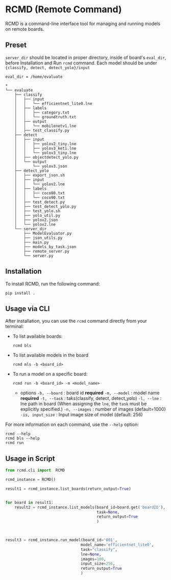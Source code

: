 # RCMD (Remote Command)

RCMD is a command-line interface tool for managing and running models on remote boards.

## Preset
`server_dir` should be located in proper directory,
inside of board's `eval_dir`, before Installation and Run `rcmd` command. 
Each model should be under `{classify, detect, detect_yolo}/input`

```
eval_dir = /home/evaluate

*
└── evaluate
    ├── classify
    │   ├── input
    │   │   └── efficientnet_lite0.lne
    │   ├── labels
    │   │   ├── category.txt
    │   │   └── groundtruth.txt
    │   ├── output
    │   │   └── mobilenetv1.lne
    │   ├── test_classify.py
    ├── detect
    │   ├── input
    │   │   ├── yolov2_tiny.lne
    │   │   ├── yolov3_keti.lne
    │   │   └── yolov3_tiny.lne
    │   ├── objectdetect_yolo.py
    │   └── output
    │       └── yolov3.json
    ├── detect_yolo
    │   ├── export_json.sh
    │   ├── input
    │   │   └── yolov2.lne
    │   ├── labels
    │   │   ├── coco80.txt
    │   │   └── coco90.txt
    │   ├── test_detect.py
    │   ├── test_detect_yolo.py
    │   ├── test_yolo.sh
    │   ├── yolo_util.py
    │   ├── yolov2.json
    │   └── yolov2.lne
    └── server_dir
        ├── ModelEvaluator.py
        ├── json_utils.py
        ├── main.py
        ├── models_by_task.json
        ├── remote_server.py
        └── server.py
```


## Installation

To install RCMD, run the following command:

```
pip install .
```

## Usage via CLI

After installation, you can use the `rcmd` command directly from your terminal:

- To list available boards:
  ```
  rcmd bls
  ```

- To list available models in the board
  ```
  rcmd mls -b <board_id>
  ```

- To run a model on a specific board:
  ```
  rcmd run -b <board_id> -m <model_name>
  ```
  - options
    `-b, --board`     : board id **required**
    `-m, --model`     : model name **required**
    `-t, --task`      : taks(classify, detect, detect_yolo)
    `-l, --lne`       : lne path in board (When assigning the `lne`, the `task` must be explicitly specified.)
    `-n, --images`    : number of images (default=1000)
    `-is, input_size` : Input image size of model (default: 256)
  

For more information on each command, use the `--help` option:

```
rcmd --help
rcmd bls --help
rcmd run
``` 



## Usage in Script

```python
from rcmd.cli import  RCMD

rcmd_instance = RCMD()

result1 = rcmd_instance.list_boards(return_output=True)                         # if you want to get result, set


for board in result1:
    result2 = rcmd_instance.list_models(board_id=board.get('boardID'), 
                                        task=None,                               # task = (None, classify, detect, detect_yolo)
                                        return_output=True                       # if you want to get result, set return_output=True
                                        )    
   


result3 = rcmd_instance.run_model(board_id='001', 
                                 model_name='efficientnet_lite0',
                                 task="classify",
                                 lne=None,
                                 images=100,
                                 input_size=256,
                                 return_output=True                             # if you want to get result, set return_output=True
                                 )

```

